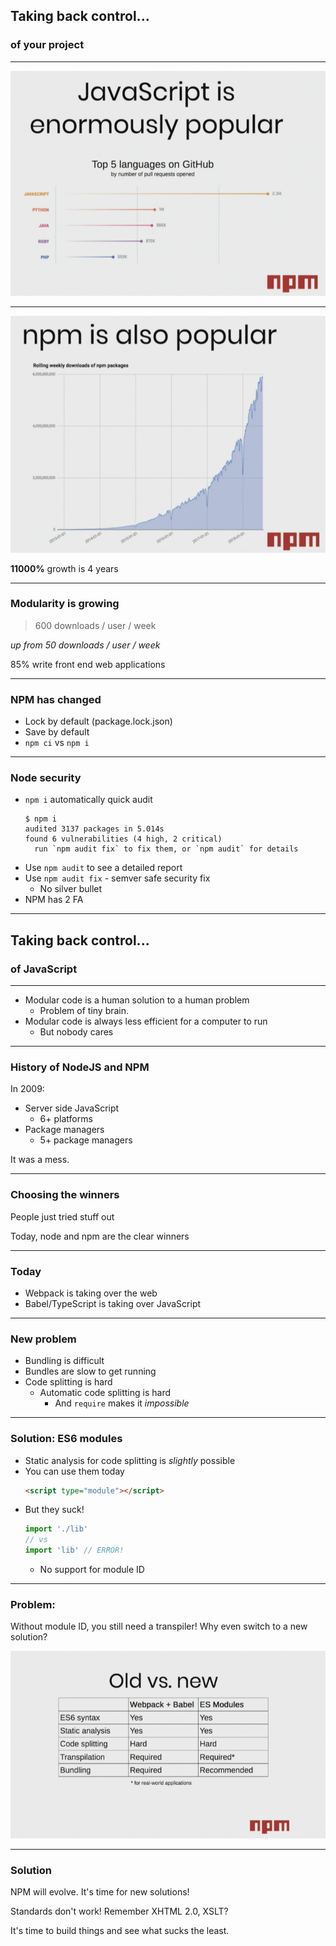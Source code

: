 ## Taking back control...

### of your project

---

![js-popular.png](/img/js-popular.png)

---
 
![npm-popular.png](/img/npm-popular.png) <!--.element style="width: 600px" -->

**11000%** growth is 4 years

---

### Modularity is growing

> 600 downloads / user / week

*up from 50 downloads / user / week*

85% write front end web applications 

---

### NPM has changed

* Lock by default (package.lock.json)
* Save by default
* `npm ci` vs `npm i`

---

### Node security

* `npm i` automatically quick audit
  ```
  $ npm i
  audited 3137 packages in 5.014s
  found 6 vulnerabilities (4 high, 2 critical)
    run `npm audit fix` to fix them, or `npm audit` for details
  ``` 
  <!-- .element style="width: 100%" -->
* Use `npm audit` to see a detailed report
* Use `npm audit fix` - semver safe security fix
    * No silver bullet
* NPM has 2 FA

---

## Taking back control...

### of JavaScript

---

* Modular code is a human solution to a human problem
    * Problem of tiny brain.
* Modular code is always less efficient for a computer to run
    * But nobody cares

---

### History of NodeJS and NPM

In 2009:

* Server side JavaScript
    * 6+ platforms
* Package managers
    * 5+ package managers

It was a mess.

---

### Choosing the winners

People just tried stuff out

Today, node and npm are the clear winners 

<!-- .element class="fragment" data-fragment-index="0" -->

---

### Today

* Webpack is taking over the web
* Babel/TypeScript is taking over JavaScript

---

### New problem

* Bundling is difficult
* Bundles are slow to get running
* Code splitting is hard
    * Automatic code splitting is hard
        * And `require` makes it *impossible*

---

### Solution: ES6 modules

* Static analysis for code splitting is *slightly* possible
* You can use them today
  ```html
  <script type="module"></script>
  ```
* But they suck!
  ```js
  import './lib'
  // vs
  import 'lib' // ERROR!
  ```
    * No support for module ID

---

### Problem:

Without module ID, you still need a transpiler! Why even switch to a new solution?

![new-vs-old](/img/new-vs-old.png) <!-- .element  --->

---

### Solution

NPM will evolve. It's time for new solutions! 

Standards don't work! Remember XHTML 2.0, XSLT?

It's time to build things and see what sucks the least.